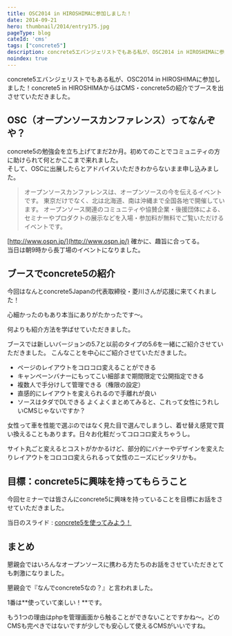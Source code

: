```yaml
---
title: OSC2014 in HIROSHIMAに参加しました！
date: 2014-09-21
hero: thumbnail/2014/entry175.jpg
pageType: blog
cateId: 'cms'
tags: ["concrete5"]
description: concrete5エバンジェリストでもある私が、OSC2014 in HIROSHIMAに参加しました！concrete5 in HIROSHIMAからはCMS・concrete5の紹介でブースを出させていただきました。
noindex: true
---
```

concrete5エバンジェリストでもある私が、OSC2014 in HIROSHIMAに参加しました！concrete5 in HIROSHIMAからはCMS・concrete5の紹介でブースを出させていただきました。

<prof></prof>

## OSC（オープンソースカンファレンス）ってなんぞや？

concrete5の勉強会を立ち上げてまだ2か月。初めてのことでコミュニティの方に助けられて何とかここまで来れました。<br>
そして、OSCに出展したらとアドバイスいただきわからないまま申し込みました。


> オープンソースカンファレンスは、オープンソースの今を伝えるイベントです。
> 東京だけでなく、北は北海道、南は沖縄まで全国各地で開催しています。
> オープンソース関連のコミュニティや協賛企業・後援団体による、セミナーやプロダクトの展示などを入場・参加料が無料でご覧いただけるイベントです。

[http://www.ospn.jp/](http://www.ospn.jp/)
確かに、趣旨に合ってる。<br>当日は朝9時から長丁場のイベントになりました。

## ブースでconcrete5の紹介

今回はなんとconcrete5Japanの代表取締役・菱川さんが応援に来てくれました！

心細かったのもあり本当にありがたかったです～。

何よりも紹介方法を学ばせていただきました。

ブースでは新しいバージョンの5.7と以前のタイプの5.6を一緒にご紹介させていただきました。
こんなことを中心にご紹介させていただきました。

* ページのレイアウトをコロコロ変えることができる
* キャンペーンバナーにもってこい細部まで期間限定で公開指定できる
* 複数人で手分けして管理できる（権限の設定）
* 直感的にレイアウトを変えられるので手離れが良い
* ソースはタダでDLできる
よくよくまとめてみると、これって女性にうれしいCMSじゃないですか？

女性って車を性能で選ぶのではなく見た目で選んでしまうし、着せ替え感覚で買い換えることもあります。日々お化粧だってコロコロ変えちゃうし。

サイト丸ごと変えるとコストがかかるけど、部分的にバナーやデザインを変えたりレイアウトをコロコロ変えられるって女性のニーズにピッタリかも。

## 目標：concrete5に興味を持ってもらうこと

今回セミナーでは皆さんにconcrete5に興味を持っていることを目標にお話をさせていただきました。

当日のスライド : [concrete5を使ってみよう！](https://www.slideshare.net/yurikamimori/concrete5-39333568)

## まとめ
懇親会ではいろんなオープンソースに携わる方たちのお話をさせていただきとても刺激になりました。

懇親会で『なんでconcrete5なの？』と言われました。

1番は**使っていて楽しい！**です。

もう1つの理由はphpを管理画面から触ることができないことですかね～。どのCMSも完ぺきではないですが少しでも安心して使えるCMSがいいですね。
